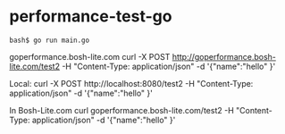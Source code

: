 # performance-test-go

```
bash$ go run main.go
```

goperformance.bosh-lite.com
curl -X POST http://goperformance.bosh-lite.com/test2 -H "Content-Type: application/json" -d '{"name":"hello" }'

Local:
curl -X POST http://localhost:8080/test2 -H "Content-Type: application/json" -d '{"name":"hello" }'

In Bosh-Lite.com
curl goperformance.bosh-lite.com/test2 -H "Content-Type: application/json" -d '{"name":"hello" }'
